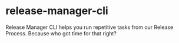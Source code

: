 # release-manager-cli
Release Manager CLI helps you run repetitive tasks from our Release Process. Because who got time for that right?
